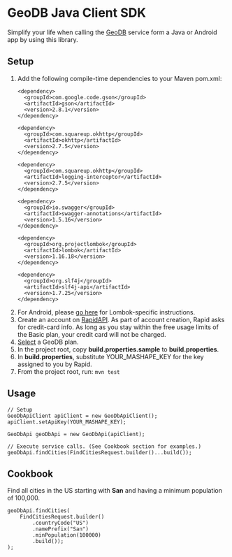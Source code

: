 # GeoDB Java Client SDK
Simplify your life when calling the [GeoDB](https://rapidapi.com/user/wirefreethought/package/GeoDB) service form a Java or Android app by using this library.

## Setup
1. Add the following compile-time dependencies to your Maven pom.xml:
    ```
    <dependency>
      <groupId>com.google.code.gson</groupId>
      <artifactId>gson</artifactId>
      <version>2.8.1</version>
    </dependency>

    <dependency>
      <groupId>com.squareup.okhttp</groupId>
      <artifactId>okhttp</artifactId>
      <version>2.7.5</version>
    </dependency>

    <dependency>
      <groupId>com.squareup.okhttp</groupId>
      <artifactId>logging-interceptor</artifactId>
      <version>2.7.5</version>
    </dependency>

    <dependency>
      <groupId>io.swagger</groupId>
      <artifactId>swagger-annotations</artifactId>
      <version>1.5.16</version>
    </dependency>

    <dependency>
      <groupId>org.projectlombok</groupId>
      <artifactId>lombok</artifactId>
      <version>1.16.18</version>
    </dependency>

    <dependency>
      <groupId>org.slf4j</groupId>
      <artifactId>slf4j-api</artifactId>
      <version>1.7.25</version>
    </dependency>
    ```
2. For Android, please [go here](https://projectlombok.org/setup/android) for Lombok-specific instructions.
3. Create an account on [RapidAPI](https://rapidapi.com). As part of account creation, Rapid asks for credit-card info. As long as you stay within the free usage limits of the Basic plan, your credit card will not be charged.
4. [Select](https://rapidapi.com/user/wirefreethought/package/GeoDB/pricing) a GeoDB plan.
5. In the project root, copy **build.properties.sample** to **build.properties**.
6. In **build.properties**, substitute YOUR_MASHAPE_KEY for the key assigned to you by Rapid.
7. From the project root, run: ```mvn test```

## Usage
```
// Setup
GeoDbApiClient apiClient = new GeoDbApiClient();
apiClient.setApiKey(YOUR_MASHAPE_KEY);

GeoDbApi geoDbApi = new GeoDbApi(apiClient);

// Execute service calls. (See Cookbook section for examples.)
geoDbApi.findCities(FindCitiesRequest.builder()...build());

```

## Cookbook

Find all cities in the US starting with **San** and having a minimum population of 100,000.

```
geoDbApi.findCities(
    FindCitiesRequest.builder()
        .countryCode("US")
        .namePrefix("San")
        .minPopulation(100000)
        .build());
);
```





